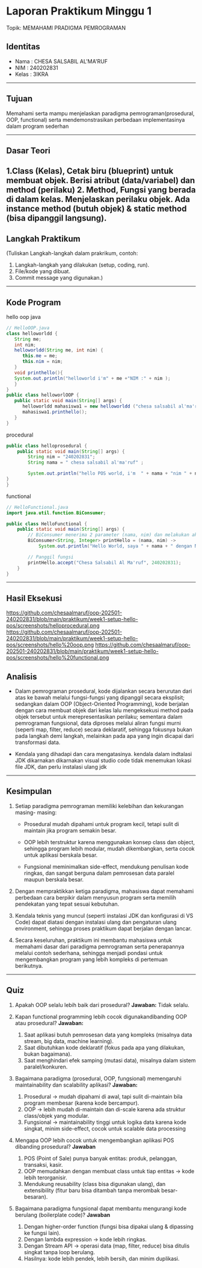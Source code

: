 # Laporan Praktikum Minggu 1 
Topik: MEMAHAMI PRADIGMA PEMROGRAMAN 

## Identitas
- Nama  : CHESA SALSABIL AL'MA'RUF
- NIM   : 240202831
- Kelas : 3IKRA

---

## Tujuan
Memahami serta mampu menjelaskan paradigma pemrograman(prosedural, OOP, functional) serta mendemonstrasikan perbedaan implementasinya dalam program sederhan

---

## Dasar Teori
1.Class (Kelas), Cetak biru (blueprint) untuk membuat objek. Berisi atribut (data/variabel) dan method (perilaku)
2. Method, Fungsi yang berada di dalam kelas. Menjelaskan perilaku objek. Ada instance method (butuh objek) & static method (bisa dipanggil langsung).
---

## Langkah Praktikum
(Tuliskan Langkah-langkah dalam prakrikum, contoh:
1. Langkah-langkah yang dilakukan (setup, coding, run).  
2. File/kode yang dibuat.  
3. Commit message yang digunakan.)

---

## Kode Program

hello oop java

```java
// HelloOOP.java
class helloworldd {
   String me;
   int nim;
   helloworldd(String me, int nim) {
      this.me = me;
      this.nim = nim;
   }
   void printhello(){
   System.out.println("helloworld i'm" + me +"NIM :" + nim );
   }
}
public class helloworlOOP {
   public static void main(String[] args) {
      helloworldd mahasiswa1 = new helloworldd ("chesa salsabil al'ma'ruf ",240202831);
      mahasiswa1.printhello();
   }
}
```
procedural
```java
public class helloprosedural {
    public static void main(String[] args) {
        String nim = "240202831";
        String nama = " chesa salsabil al'ma'ruf" ;

        System.out.println("hello POS world, i'm  " + nama + "nim " + nim);
}
}
```
functional
```java
// HelloFunctional.java
import java.util.function.BiConsumer;

public class HelloFunctional {
    public static void main(String[] args) {
        // BiConsumer menerima 2 parameter (nama, nim) dan melakukan aksi (print)
        BiConsumer<String, Integer> printHello = (nama, nim) -> 
            System.out.println("Hello World, saya " + nama + " dengan NIM: " + nim);

        // Panggil fungsi
        printHello.accept("Chesa Salsabil Al Ma'ruf", 240202831);
    }
}

```

---

## Hasil Eksekusi
https://github.com/chesaalmaruf/oop-202501-240202831/blob/main/praktikum/week1-setup-hello-pos/screenshots/helloprocedural.png
https://github.com/chesaalmaruf/oop-202501-240202831/blob/main/praktikum/week1-setup-hello-pos/screenshots/hello%20oop.png
https://github.com/chesaalmaruf/oop-202501-240202831/blob/main/praktikum/week1-setup-hello-pos/screenshots/hello%20functional.png

## Analisis

- Dalam pemrograman prosedural, kode dijalankan secara berurutan dari atas ke bawah melalui fungsi-fungsi yang dipanggil secara eksplisit; sedangkan dalam OOP (Object-Oriented Programming), kode berjalan dengan cara membuat objek dari kelas lalu mengeksekusi method pada objek tersebut untuk merepresentasikan perilaku; sementara dalam pemrograman fungsional, data diproses melalui aliran fungsi murni (seperti map, filter, reduce) secara deklaratif, sehingga fokusnya bukan pada langkah demi langkah, melainkan pada apa yang ingin dicapai dari transformasi data. 


- Kendala yang dihadapi dan cara mengatasinya. kendala dalam indtalasi JDK dikarnakan dikarnakan visual studio code tidak menemukan lokasi file JDK, dan perlu instalasi ulang jdk

---

## Kesimpulan
1. Setiap paradigma pemrograman memiliki kelebihan dan kekurangan masing- masing:

      - Prosedural mudah dipahami untuk program kecil, tetapi sulit di maintain jika program semakin besar.

      - OOP lebih terstruktur karena menggunakan konsep class dan object, sehingga program lebih modular, mudah dikembangkan, serta cocok untuk aplikasi berskala besar.

      - Fungsional meminimalkan side-effect, mendukung penulisan kode ringkas, dan sangat berguna dalam pemrosesan data paralel maupun berskala besar.

2. Dengan mempraktikkan ketiga paradigma, mahasiswa dapat memahami perbedaan cara berpikir dalam menyusun program serta memilih pendekatan yang tepat sesuai kebutuhan.

3. Kendala teknis yang muncul (seperti instalasi JDK dan konfigurasi di VS Code) dapat diatasi dengan instalasi ulang dan pengaturan ulang environment, sehingga proses praktikum dapat berjalan dengan lancar.

4. Secara keseluruhan, praktikum ini membantu mahasiswa untuk memahami dasar dari paradigma pemrograman serta penerapannya melalui contoh sederhana, sehingga menjadi pondasi untuk mengembangkan program yang lebih kompleks di pertemuan berikutnya.

---

## Quiz
1. Apakah OOP selalu lebih baik dari prosedural? 
   **Jawaban:**
    Tidak selalu.

3. Kapan functional programming lebih cocok digunakandibanding OOP atau prosedural? 
   **Jawaban:**
      1. Saat aplikasi butuh pemrosesan data yang kompleks (misalnya data stream, big data, machine learning).
      2. Saat dibutuhkan kode deklaratif (fokus pada apa yang dilakukan, bukan bagaimana).
      3. Saat menghindari efek samping (mutasi data), misalnya dalam sistem paralel/konkuren.
 

4. Bagaimana paradigma (prosedural, OOP, fungsional) memengaruhi maintainability dan scalability aplikasi? 
   **Jawaban:**
     1.  Prosedural → mudah dipahami di awal, tapi sulit di-maintain bila program membesar (karena kode bercampur).
     2.  OOP → lebih mudah di-maintain dan di-scale karena ada struktur class/objek yang modular.
     3.  Fungsional → maintainability tinggi untuk logika data karena kode singkat, minim side-effect, cocok untuk scalable data processing

5. Mengapa OOP lebih cocok untuk mengembangkan aplikasi POS dibanding prosedural?
**Jawaban**
      1. POS (Point of Sale) punya banyak entitas: produk, pelanggan, transaksi, kasir.
      2. OOP memudahkan dengan membuat class untuk tiap entitas → kode lebih terorganisir.
      3. Mendukung reusability (class bisa digunakan ulang), dan extensibility (fitur baru bisa ditambah tanpa merombak besar-besaran).
         
6. Bagaimana paradigma fungsional dapat membantu mengurangi kode berulang (boilerplate code)?
**Jawaban**
      1. Dengan higher-order function (fungsi bisa dipakai ulang & dipassing ke fungsi lain).
      2. Dengan lambda expression → kode lebih ringkas.
      3. Dengan Stream API → operasi data (map, filter, reduce) bisa ditulis singkat tanpa loop berulang.
      4. Hasilnya: kode lebih pendek, lebih bersih, dan minim duplikasi.
   


